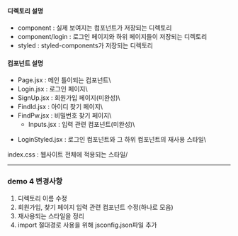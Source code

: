 #### 디렉토리 설명
- component : 실제 보여지는 컴포넌트가 저장되는 디렉토리
- component/login : 로그인 페이지와 하위 페이지들이 저장되는 디렉토리
- styled : styled-components가 저장되는 디렉토리

#### 컴포넌트 설명
- Page.jsx : 메인 틀이되는 컴포넌트\
- Login.jsx : 로그인 페이지\
-   SignUp.jsx : 회원가입 페이지(미완성)\
-   FindId.jsx : 아이디 찾기 페이지\
-   FindPw.jsx : 비밀번호 찾기 페이지\
    -   Inputs.jsx : 입력 관련 컴포넌트(미완성)\

* LoginStyled.jsx : 로그인 컴포넌트와 그 하위 컴포넌트의 재사용 스타일\

index.css : 웹사이트 전체에 적용되는 스타일/

---

### demo 4 변경사항
1. 디렉토리 이름 수정
2. 회원가입, 찾기 페이지 입력 관련 컴포넌트 수정(하나로 모음)
3. 재사용되는 스타일을 정리
4. import 절대경로 사용을 위해 jsconfig.json파일 추가
